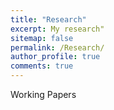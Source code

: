 ```yaml
---
title: "Research"
excerpt: My research"
sitemap: false
permalink: /Research/
author_profile: true
comments: true
---
```


Working Papers
